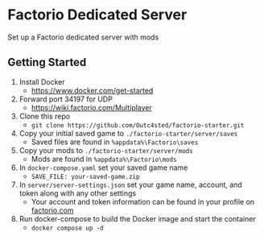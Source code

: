 # Factorio Dedicated Server
Set up a Factorio dedicated server with mods

## Getting Started
1. Install Docker
    - https://www.docker.com/get-started
2. Forward port 34197 for UDP
    - https://wiki.factorio.com/Multiplayer
3. Clone this repo
    - `git clone https://github.com/Outc4sted/factorio-starter.git`
4. Copy your initial saved game to `./factorio-starter/server/saves`
    - Saved files are found in `%appdata%\Factorio\saves`
5. Copy your mods to `./factorio-starter/server/mods`
    - Mods are found in `%appdata%\Factorio\mods`
6. In `docker-compose.yaml` set your saved game name
    - `SAVE_FILE: your-saved-game.zip`
7. In `server/server-settings.json` set your game name, account, and token along with any other settings
    - Your account and token information can be found in your profile on [factorio.com](https://factorio.com/profile)
8. Run docker-compose to build the Docker image and start the container
    - `docker compose up -d`
